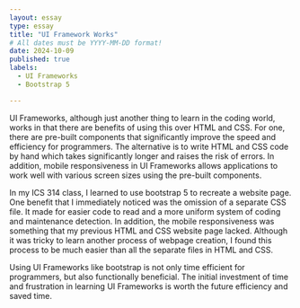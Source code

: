 ```yaml
---
layout: essay
type: essay
title: "UI Framework Works"
# All dates must be YYYY-MM-DD format!
date: 2024-10-09
published: true
labels:
  - UI Frameworks
  - Bootstrap 5

---
```

UI Frameworks, although just another thing to learn in the coding world, works in that there are benefits of using this over HTML and CSS. For one, there are pre-built components that significantly improve the speed and efficiency for programmers. The alternative is to write HTML and CSS code by hand which takes significantly longer and raises the risk of errors. In addition, mobile responsiveness in UI Frameworks allows applications to work well with various screen sizes using the pre-built components. 

In my ICS 314 class, I learned to use bootstrap 5 to recreate a website page. One benefit that I immediately noticed was the omission of a separate CSS file. It made for easier code to read and a more uniform system of coding and maintenance detection. In addition, the mobile responsiveness was something that my previous HTML and CSS website page lacked. Although it was tricky to learn another process of webpage creation, I found this process to be much easier than all the separate files in HTML and CSS.

Using UI Frameworks like bootstrap is not only time efficient for programmers, but also functionally beneficial. The initial investment of time and frustration in learning UI Frameworks is worth the future efficiency and saved time.
